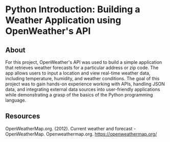 # Python Introduction: Building a Weather Application using OpenWeather's API

## About
For this project, OpenWeather's API was used to build a simple application that retrieves weather forecasts for a particular address or zip code. The app allows users to input a location and view real-time weather data, including temperature, humidity, and weather conditions. The goal of this project was to gain hands-on experience working with APIs, handling JSON data, and integrating external data sources into user-friendly applications while demonstrating a grasp of the basics of the Python programming language.

## Resources
OpenWeatherMap.org. (2012). Сurrent weather and forecast - OpenWeatherMap. Openweathermap.org. https://openweathermap.org/
